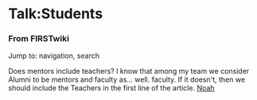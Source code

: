 # Talk:Students

### From FIRSTwiki

Jump to: navigation, search

Does mentors include teachers? I know that among my team we consider Alumni to
be mentors and faculty as... well. faculty. If it doesn't, then we should
include the Teachers in the first line of the article.
[Noah](/index.php/User:Noah "User:Noah" )

